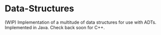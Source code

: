 # Data-Structures
(WIP) Implementation of a multitude of data structures for use with ADTs. Implemented in Java. Check back soon for C++.
